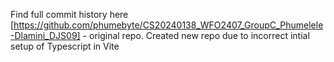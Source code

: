 Find full commit history here [https://github.com/phumebyte/CS20240138_WFO2407_GroupC_Phumelele-Dlamini_DJS09] - original repo. Created new repo due to incorrect intial setup of Typescript in Vite
